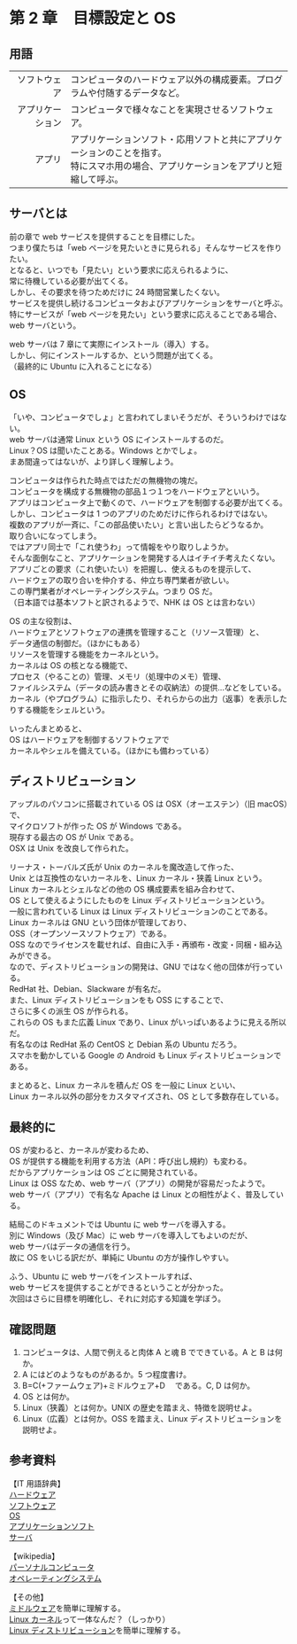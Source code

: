 # 第 2 章　目標設定と OS

## 用語

|                  |                                                                                                                                         |
| ---------------: | :-------------------------------------------------------------------------------------------------------------------------------------- |
|     ソフトウェア | コンピュータのハードウェア以外の構成要素。プログラムや付随するデータなど。                                                              |
| アプリケーション | コンピュータで様々なことを実現させるソフトウェア。                                                                                      |
|           アプリ | アプリケーションソフト・応用ソフトと共にアプリケーションのことを指す。<br> 特にスマホ用の場合、アプリケーションをアプリと短縮して呼ぶ。 |

## サーバとは

前の章で web サービスを提供することを目標にした。  
つまり僕たちは「web ページを見たいときに見られる」そんなサービスを作りたい。  
となると、いつでも「見たい」という要求に応えられるように、  
常に待機している必要が出てくる。  
しかし、その要求を待つためだけに 24 時間営業したくない。  
サービスを提供し続けるコンピュータおよびアプリケーションをサーバと呼ぶ。  
特にサービスが「web ページを見たい」という要求に応えることである場合、  
web サーバという。

web サーバは 7 章にて実際にインストール（導入）する。  
しかし、何にインストールするか、という問題が出てくる。  
（最終的に Ubuntu に入れることになる）

## OS

「いや、コンピュータでしょ」と言われてしまいそうだが、そういうわけではない。  
web サーバは通常 Linux という OS にインストールするのだ。  
Linux？OS は聞いたことある。Windows とかでしょ。  
まあ間違ってはないが、より詳しく理解しよう。

コンピュータは作られた時点ではただの無機物の塊だ。  
コンピュータを構成する無機物の部品１つ１つをハードウェアといいう。  
アプリはコンピュータ上で動くので、ハードウェアを制御する必要が出てくる。  
しかし、コンピュータは 1 つのアプリのためだけに作られるわけではない。  
複数のアプリが一斉に、「この部品使いたい」と言い出したらどうなるか。  
取り合いになってしまう。  
ではアプリ同士で「これ使うわ」って情報をやり取りしようか。  
そんな面倒なこと、アプリケーションを開発する人はイチイチ考えたくない。  
アプリごとの要求（これ使いたい）を把握し、使えるものを提示して、  
ハードウェアの取り合いを仲介する、仲立ち専門業者が欲しい。  
この専門業者がオペレーティングシステム。つまり OS だ。  
（日本語では基本ソフトと訳されるようで、NHK は OS とは言わない）

OS の主な役割は、  
ハードウェアとソフトウェアの連携を管理すること（リソース管理）と、  
データ通信の制御だ。（ほかにもある）  
リソースを管理する機能をカーネルという。  
カーネルは OS の核となる機能で、  
プロセス（やることの）管理、メモリ（処理中のメモ）管理、  
ファイルシステム（データの読み書きとその収納法）の提供…などをしている。  
カーネル（やプログラム）に指示したり、それらからの出力（返事）を表示したりする機能をシェルという。

いったんまとめると、  
OS はハードウェアを制御するソフトウェアで  
カーネルやシェルを備えている。（ほかにも備わっている）

## ディストリビューション

アップルのパソコンに搭載されている OS は OSX（オーエステン）（旧 macOS）で、  
マイクロソフトが作った OS が Windows である。  
現存する最古の OS が Unix である。  
OSX は Unix を改良して作られた。

リーナス・トーバルズ氏が Unix のカーネルを魔改造して作った、  
Unix とは互換性のないカーネルを、Linux カーネル・狭義 Linux という。  
Linux カーネルとシェルなどの他の OS 構成要素を組み合わせて、  
OS として使えるようにしたものを Linux ディストリビューションという。  
一般に言われている Linux は Linux ディストリビューションのことである。  
Linux カーネルは GNU という団体が管理しており、  
OSS（オープンソースソフトウェア）である。  
OSS なのでライセンスを載せれば、自由に入手・再頒布・改変・同梱・組み込みができる。  
なので、ディストリビューションの開発は、GNU ではなく他の団体が行っている。  
RedHat 社、Debian、Slackware が有名だ。  
また、Linux ディストリビューションをも OSS にすることで、  
さらに多くの派生 OS が作られる。  
これらの OS もまた広義 Linux であり、Linux がいっぱいあるように見える所以だ。  
有名なのは RedHat 系の CentOS と Debian 系の Ubuntu だろう。  
スマホを動かしている Google の Android も Linux ディストリビューションである。

まとめると、Linux カーネルを積んだ OS を一般に Linux といい、  
Linux カーネル以外の部分をカスタマイズされ、OS として多数存在している。

## 最終的に

OS が変わると、カーネルが変わるため、  
OS が提供する機能を利用する方法（API：呼び出し規約）も変わる。  
だからアプリケーションは OS ごとに開発されている。  
Linux は OSS なため、web サーバ（アプリ）の開発が容易だったようで。  
web サーバ（アプリ）で有名な Apache は Linux との相性がよく、普及している。

結局このドキュメントでは Ubuntu に web サーバを導入する。  
別に Windows（及び Mac）に web サーバを導入してもよいのだが、  
web サーバはデータの通信を行う。  
故に OS をいじる訳だが、単純に Ubuntu の方が操作しやすい。

ふう、Ubuntu に web サーバをインストールすれば、  
web サービスを提供することができるということが分かった。  
次回はさらに目標を明確化し、それに対応する知識を学ぼう。

## 確認問題

1. コンピュータは、人間で例えると肉体 A と魂 B でできている。A と B は何か。
2. A にはどのようなものがあるか。5 つ程度書け。
3. B=C(+ファームウェア)+ミドルウェア+D 　である。C, D は何か。
4. OS とは何か。
5. Linux（狭義）とは何か。UNIX の歴史を踏まえ、特徴を説明せよ。
6. Linux（広義）とは何か。OSS を踏まえ、Linux ディストリビューションを説明せよ。

## 参考資料

【IT 用語辞典】  
[ハードウェア](https://e-words.jp/w/%E3%83%8F%E3%83%BC%E3%83%89%E3%82%A6%E3%82%A7%E3%82%A2.html "ハードウェアとは")  
[ソフトウェア](https://e-words.jp/w/%E3%82%BD%E3%83%95%E3%83%88%E3%82%A6%E3%82%A7%E3%82%A2.html "ソフトウェアとは")  
[OS](https://e-words.jp/w/OS.html "OSとは")  
[アプリケーションソフト](https://e-words.jp/w/%E3%82%A2%E3%83%97%E3%83%AA%E3%82%B1%E3%83%BC%E3%82%B7%E3%83%A7%E3%83%B3%E3%82%BD%E3%83%95%E3%83%88.html "アプリケーションソフトとは")  
[サーバ](https://e-words.jp/w/%E3%82%B5%E3%83%BC%E3%83%90.html "サーバとは")

【wikipedia】  
[パーソナルコンピュータ](https://ja.wikipedia.org/wiki/%E3%83%91%E3%83%BC%E3%82%BD%E3%83%8A%E3%83%AB%E3%82%B3%E3%83%B3%E3%83%94%E3%83%A5%E3%83%BC%E3%82%BF#%E3%82%BD%E3%83%95%E3%83%88%E3%82%A6%E3%82%A7%E3%82%A2 "パーソナルコンピュータ#ソフトウェア")  
[オペレーティングシステム](https://ja.wikipedia.org/wiki/%E3%82%AA%E3%83%9A%E3%83%AC%E3%83%BC%E3%83%86%E3%82%A3%E3%83%B3%E3%82%B0%E3%82%B7%E3%82%B9%E3%83%86%E3%83%A0 "オペレーティングシステム")

【その他】  
[ミドルウェア](https://wa3.i-3-i.info/word178.html "分かりそうで-ミドルウェア")を簡単に理解する。  
[Linux カーネル](https://qiita.com/uguis410/items/17ec1e447e9716bfdca7 "qiita-Linuxカーネルって一体なんだ？")って一体なんだ？（しっかり）  
[Linux ディストリビューション](https://www.pc-koubou.jp/magazine/18202 "Linuxをインストールするポイント")を簡単に理解する。
